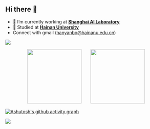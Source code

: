 ## Hi there 👋

<!--
**boshallen/boshallen** is a ✨ _special_ ✨ repository because its `README.md` (this file) appears on your GitHub profile.

Here are some ideas to get you started:

- 🔭 I’m currently working on ...
- 🌱 I’m currently learning ...
- 👯 I’m looking to collaborate on ...
- 🤔 I’m looking for help with ...
- 💬 Ask me about ...
- 📫 How to reach me: ...
- 😄 Pronouns: ...
- ⚡ Fun fact: ...

- 👨‍🔬 [**INFJ/INTJ**](https://www.16personalities.com/infj-personality) Personality
-->

- 🔭 I’m currently working at [**Shanghai AI Laboratory**](https://www.shlab.org.cn/)
- 🏫 Studied at [**Hainan University**](https://www.hainanu.edu.cn/) 
- Connect with gmail (hanyanbo@hainanu.edu.cn)


![](https://raw.githubusercontent.com/boshallen/boshallen/main/dist/github-contribution-grid-snake.svg)
<div align="center">
<span>&emsp;&emsp;</span>
<img height="170px" src="https://github-readme-stats.vercel.app/api?username=boshallen" /><span>&emsp;&emsp;</span><img height="170px" src="https://github-readme-stats.vercel.app/api/top-langs/?username=boshallen&layout=compact&langs_count=8" />
<span>&emsp;&emsp;</span>
</div>

[![Ashutosh's github activity graph](https://github-readme-activity-graph.vercel.app/graph?username=boshallen&theme=github-light&bg_color=white&title_color=black&area_color=black&)](https://github.com/boshallen/github-readme-activity-graph)

![](https://raw.githubusercontent.com/boshallen/boshallen/main/dist/github-contribution-grid-snake.svg)

